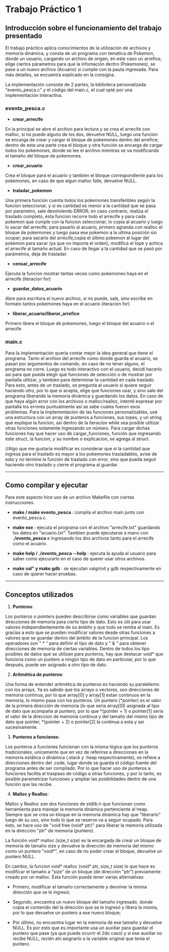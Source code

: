 Trabajo Práctico 1
=============

## Introducción sobre el funcionamiento del trabajo presentado

El trabajo práctico aplica conocimientos de la utilización de archivos y memoria dinámica, y consta de un programa con temática de Pokemon, dónde un usuario, cargando un archivo de origen, en este caso un arrefice, elige ciertos párametros para que la infomación dentro (Pokemones), se pase a un nuevo archivo (Acuario) si cumple con la pauta ingresada. Para más detalles, se encuentra explicado en la consigna.

La implementación consiste de 2 partes, la biblioteca personalizada "evento_pesca.c" y el código del main.c, el cual opté por una implementación interactiva.

### evento_pesca.c

- **crear_arrecife**

En la principal se abre el archivo para lectura y se crea el arrecife con malloc, si no puede alguno de los dos, devuelve NULL, luego una funcion se encarga de crear y cargar el bloque de pokemones dentro del arrefice; dentro de esta una parte crea el bloque y otra función se encarga de cargar todos los pokemones, donde se lee el archivo mientras se va modificando el tamaño del bloque de pokemones.

- **crear_acuario**

Crea el bloque para el acuario y tambien el bloque correspondiente para los pokemones, en caso de que algun malloc falle, devuelve NULL.

- **traladar_pokemon** 

Una primera función cuenta todos los pokemones transferibles según la funcion seleccionar, y si es cantidad es menor a la cantidad que se pasa por parametro, sale devolviendo ERROR; en caso contrario, realiza el traslado completo, ésta funcion recorre todo el arrecife y para cada pokemon que cumple con la funcion seleccionar, lo copia al acuario y luego lo sacar del arrecife; para pasarlo al acuario, primero agranda con realloc el bloque de pokemones y luego pasa ese pokemon a la ultima posición sin ocupar; para sacarlo del arrecife,copia el último pokemon al lugar del pokemon para sacar (ya que no importa el orden), modifica el tope y achica el arrecife al tamaño actual. En caso de llegar a la cantidad que se pasó por parámetros, deja de trasladar.

- **censar_arrecife**

Ejecuta la funcion mostrar tantas veces como pokemones haya en el arrecife (iteracion for)

- **guardar_datos_acuario**

Abre para escritura el nuevo archivo, si no puede, sale, sino escribe en formato tantos pokemones haya en el acuario (iteracion for)

- **liberar_acuario/liberar_arrefice**

Primero libera el bloque de pokemones, luego el bloque del acuario o el arrecife

### main.c

Para la implementación queria contar mejor la idea general que tiene el programa. Tanto el archivo del arrecife como donde guarda el acuario, se pasan por argumentos de comando, en caso de no tener alguno, el programa no corre. Luego es todo interactivo con el usuario, decidí hacerlo así para que pueda elegir qué funciones de selección o de mostrar por pantalla utilizar, y tambien para determinar la cantidad en cada traslado. Para esto, antes de un traslado, se pregunta al usuario si quiere seguir haciendo otro, por lo que si acepta, elige que funciones usar, y sino sale del programa liberando la memoria dinámica y guardando los datos. En caso de que haya algún error con los archivos o malloc/realloc, intenté expresar por pantalla los errores puntualmente
así se sabe cuales fueron esos problemas. Para la implementacion de las funciones personalizables, usé una estructura con un array de punteros a funciones, sus topes, y un string que explique la funcion, así dentro de la iteracion while sea posible utilizar otras funciones solamente ingresando un número. Para cargar dichas funciones hay que hacer uso de cargar_funciones, función que ingresando este struct, la funcion, y su nombre o explicacion, se agrega al struct.

//Algo que me gustaria modificar es considerar que si la cantidad que ingresa para el traslado es mayor a los pokemones trasladables, avise de esto y no termine la función de traslado con error, sino que pueda seguir haciendo otro traslado y cierre el programa al guardar.

------------------------------------------------------------------------

## Como compilar y ejecutar

Para este aspecto hice uso de un archivo Makefile con ciertas instrucciones.

- **make / make evento_pesca** : compila el archivo main junto con evento_pesca.c.

- **make exe** :  ejecuta el programa con el archivo "arrecife.txt" guardando los datos en "acuario.txt". Tambien puede ejecutarse a mano con **./evento_pesca** e ingresando los dos archivos tanto para el arrecife como el acuario.

- **make help / ./evento_pesca --help** : ejecuta la ayuda al usuario para saber como ejecurarlo 
en el caso de querer usar otros archivos.

- **make val" y make gdb** : se ejecutan valgrind y gdb respectivamente en caso de querer hacer pruebas. 

------------------------------------------------------------------------

## Conceptos utilizados

1. **Punteros**:

Los punteros o pointers pueden describirse como variables que guardan direcciones de memoria para cierto tipo de dato. Esto es útil para usar valores independientemente de su ámbito y que todo se remita al main. Es gracias a esto que se pueden modificar valores desde otras funciones a valores que se guardar dentro del ámbito de la funcion principal. Los operadores son " * " para definir el tipo de dato y " & " para obtener direcciones de memoria de ciertas variables. Dentro de todos los tipo posibles de datos que se utilizan para punteros, hay que destacar void* que funciona como un puntero a ningún tipo de dato en particular, por lo que después, puede ser asignado a otro tipo de dato.

2. **Aritmética de punteros**:

Una forma de entender aritmética de punteros es haciendo su paralelismo con los arrays. Ya es sabido que los arrays o vectores, son direcciones de memoria continua, por lo que array[0] y array[1] estan continuos en la memoria, lo mismo pasa con los punteros. Un puntero (*pointer) es el valor de la primera dirección de memoria (lo que seria array[0]) asignada al tipo de dato que acompaña al puntero, por lo que *(pointer + 1) o pointer[1] seria el valor de la direccion de memoria continua y del tamaño del mismo tipo de dato que pointer, *(pointer + 2) o pointer[2] la continua a esta y así sucesivamente. 

3. **Punteros a funciones**:

Los punteros a funciones funcionan con la misma lógica que los punteros tradicionales, unicamente que en vez de referirse a direcciones en la memoria estática o dinámica (.stack y .heap respectivamente), se refiere a direcciones dentro del .code, lugar donde se guarda el código fuente del programa antes de ser compilado. Por lo que hacer uso de punteros a funciones facilita el traspaso de código a otras funciones, y por lo tanto, es posible parametrizar funciones y ampliar las posibilidades dentro de una función que las recibe.
	
4. **Malloc y Realloc**:

Malloc y Realloc son dos funciones de stdlib.h que funcionan como herramienta para manejar la memoria dinámica pertenciente al heap. Siempre que se crea un bloque en la memoria dinámica hay que "liberarlo" luego de su uso, sino todo lo que se reserve va a seguir ocupado. Para ésto, se hace uso de "void free (void* ptr)" para liberar la memoria utilizada en la dirección "ptr" de memoria (puntero).
	
La función void* malloc (size_t size) es la encargada de crear un bloque de memoria de tamaño size y devuelve la dirección de memoria del mismo como un puntero "void*", en caso de no poder crear el bloque, devuelve un puntero NULL.

En cambio, la funcion void* realloc (void* ptr, size_t size) lo que hace es modificar el tamaño a "size" de un bloque (de dirección "ptr") previamente creado por un malloc. Ésta función puede tener varias alternativas:

- Primero, modificar el tamaño correctamente y devolver la misma dirección que se le ingresó; 

- Segundo, encuentra un nuevo bloque del tamaño ingresado, donde copia el contenido del la dirección que se le ingresó y libera la misma, por lo que devuelve un puntero a ese nuevo bloque;

- Por último, no encuentra lugar en la memoria de ese tamaño y devuelve NULL. Es por esto que es importante usa un auxiliar para guardar el puntero que pase (ya que puede ocurrir el 2do caso) y si ese auxiliar no recibe NULL, recién ahí asignarlo a la variable original que tenia el puntero.
	

